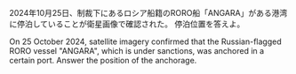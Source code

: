 2024年10月25日、制裁下にあるロシア船籍のRORO船「ANGARA」がある港湾に停泊していることが衛星画像で確認された。
停泊位置を答えよ。

On 25 October 2024, satellite imagery confirmed that the Russian-flagged RORO vessel "ANGARA", which is under sanctions, was anchored in a certain port.
Answer the position of the anchorage.
